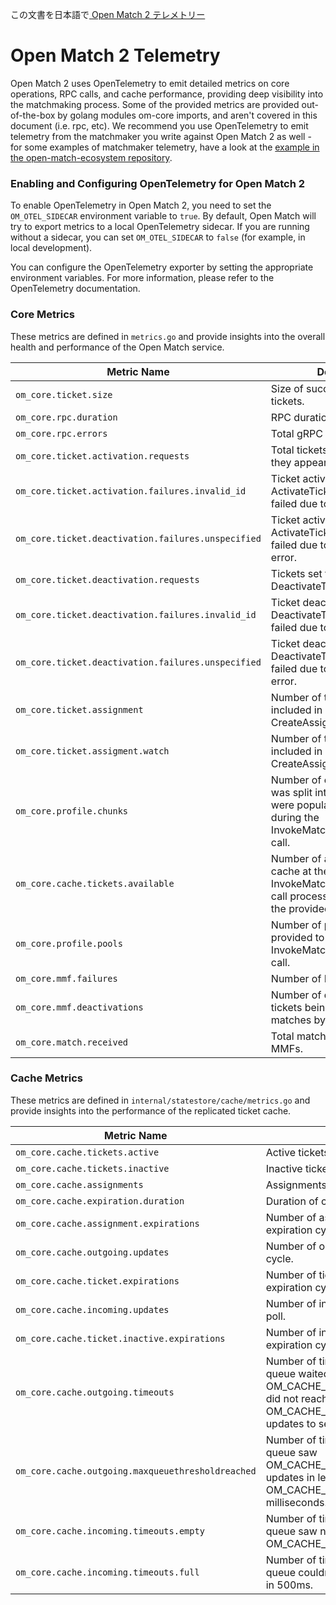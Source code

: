 この文書を日本語で[ Open Match 2 テレメトリー](jp/METRICS.md)

# Open Match 2 Telemetry

Open Match 2 uses OpenTelemetry to emit detailed metrics on core operations, RPC calls, and cache performance, providing deep visibility into the matchmaking process. Some of the provided metrics are provided out-of-the-box by golang modules om-core imports, and aren't covered in this document (i.e. rpc, etc). We recommend you use OpenTelemetry to emit telemetry from the matchmaker you write against Open Match 2 as well \- for some examples of matchmaker telemetry, have a look at the [example in the open-match-ecosystem repository](https://github.com/googleforgames/open-match-ecosystem/tree/main/v2/METRICS.md).

### **Enabling and Configuring OpenTelemetry for Open Match 2**

To enable OpenTelemetry in Open Match 2, you need to set the `OM_OTEL_SIDECAR` environment variable to `true`. By default, Open Match will try to export metrics to a local OpenTelemetry sidecar. If you are running without a sidecar, you can set `OM_OTEL_SIDECAR` to `false` (for example, in local development).

You can configure the OpenTelemetry exporter by setting the appropriate environment variables. For more information, please refer to the OpenTelemetry documentation.

### **Core Metrics**

These metrics are defined in `metrics.go` and provide insights into the overall health and performance of the Open Match service.

| Metric Name                                        | Description                                                                                                                              | Unit  |
| -------------------------------------------------- | ---------------------------------------------------------------------------------------------------------------------------------------- | ----- |
| `om_core.ticket.size`                              | Size of successfully created tickets.                                                                                                    | kb    |
| `om_core.rpc.duration`                             | RPC duration.                                                                                                                            | ms    |
| `om_core.rpc.errors`                               | Total gRPC errors returned.                                                                                                              | count |
| `om_core.ticket.activation.requests`               | Total tickets set to active, so they appear in pools.                                                                                    | count |
| `om_core.ticket.activation.failures.invalid_id`    | Ticket activations per ActivateTickets rpc call that failed due to an invalid id.                                                        | count |
| `om_core.ticket.deactivation.failures.unspecified` | Ticket activations per ActivateTickets rpc call that failed due to an unspecified error.                                                 | count |
| `om_core.ticket.deactivation.requests`             | Tickets set to deactive per DeactivateTickets rpc call.                                                                                  | count |
| `om_core.ticket.deactivation.failures.invalid_id`  | Ticket deactivations per DeactivateTickets rpc call that failed due to an invalid id.                                                    | count |
| `om_core.ticket.deactivation.failures.unspecified` | Ticket deactivations per DeactivateTickets rpc call that failed due to an unspecified error.                                             | count |
| `om_core.ticket.assignment`                        | Number of tickets assignments included in each CreateAssignments() call.                                                                 | count |
| `om_core.ticket.assigment.watch`                   | Number of tickets assignments included in each CreateAssignments() call.                                                                 | count |
| `om_core.profile.chunks`                           | Number of chunks the profile was split into after all tickets were populated in all pools during the InvokeMatchmakingFunctions() call.  | count |
| `om_core.cache.tickets.available`                  | Number of active tickets in the cache at the time the InvokeMatchmakingFunctions() call processed pool filters for the provided profile. | count |
| `om_core.profile.pools`                            | Number of pools in the profile provided to the InvokeMatchmakingFunctions() call.                                                        | count |
| `om_core.mmf.failures`                             | Number of MMF failures.                                                                                                                  | count |
| `om_core.mmf.deactivations`                        | Number of deactivations due to tickets being returned in matches by MMFs.                                                                | count |
| `om_core.match.received`                           | Total matches received from MMFs.                                                                                                        | count |

### **Cache Metrics**

These metrics are defined in `internal/statestore/cache/metrics.go` and provide insights into the performance of the replicated ticket cache.

| Metric Name                                       | Description                                                                                                                                                                         | Unit  |
| ------------------------------------------------- | ----------------------------------------------------------------------------------------------------------------------------------------------------------------------------------- | ----- |
| `om_core.cache.tickets.active`                    | Active tickets that can appear in pools.                                                                                                                                            | count |
| `om_core.cache.tickets.inactive`                  | Inactive tickets that won't appear in pools.                                                                                                                                        | count |
| `om_core.cache.assignments`                       | Assignments in Open Match cache.                                                                                                                                                    | count |
| `om_core.cache.expiration.duration`               | Duration of cache expiration logic.                                                                                                                                                 | ms    |
| `om_core.cache.assignment.expirations`            | Number of assignments expired per cache expiration cycle.                                                                                                                           | count |
| `om_core.cache.outgoing.updates`                  | Number of outgoing replication updates per cycle.                                                                                                                                   | count |
| `om_core.cache.ticket.expirations`                | Number of tickets expired per cache expiration cycle.                                                                                                                               | count |
| `om_core.cache.incoming.updates`                  | Number of incoming replication updates per poll.                                                                                                                                    | count |
| `om_core.cache.ticket.inactive.expirations`       | Number of inactive tickets expired per cache expiration cycle.                                                                                                                      | count |
| `om_core.cache.outgoing.timeouts`                 | Number of times the outgoing replication queue waited OM_CACHE_OUT_WAIT_TIMEOUT_MS and did not reach OM_CACHE_OUT_MAX_QUEUE_THRESHOLD updates to send as a batch to the replicator. | count |
| `om_core.cache.outgoing.maxqueuethresholdreached` | Number of times the outgoing replication queue saw OM_CACHE_OUT_MAX_QUEUE_THRESHOLD updates in less than OM_CACHE_OUT_WAIT_TIMEOUT_MS milliseconds.                                 | count |
| `om_core.cache.incoming.timeouts.empty`           | Number of times the incoming replication queue saw no updates after waiting for OM_CACHE_IN_WAIT_TIMEOUT_MS.                                                                        | count |
| `om_core.cache.incoming.timeouts.full`            | Number of times the incoming replication queue couldn't process all pending updates in 500ms.                                                                                       | count |
